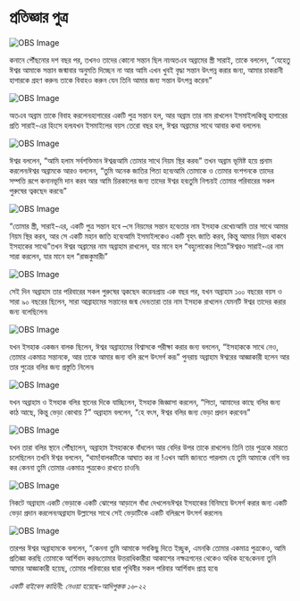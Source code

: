 # প্রতিজ্ঞার পুত্র

![OBS Image](https://cdn.door43.org/obs/jpg/360px/obs-en-05-01.jpg)

কনানে পৌঁছনোর দশ বছর পর, তখনও তাদের কোনো সন্তান ছিল না৷অতএব অব্রামের স্ত্রী সারাই, তাকে বললেন, “যেহেতু ঈশ্বর আমাকে সন্তান জন্মাবার অনুমতি দিচ্ছেন না আর আমি এখন খুবই বৃদ্ধা সন্তান উৎপন্ন করার জন্য, আমার চাকরানী হাগারকে গ্রহণ করুন৷  তাকে বিবাহও করুন যেন তিনি আমার জন্য সন্তান উৎপন্ন করেন৷”

![OBS Image](https://cdn.door43.org/obs/jpg/360px/obs-en-05-02.jpg)

অতএব অব্রাম তাকে বিবাহ করলেন৷হাগারের একটি পুত্র সন্তান হল, আর অব্রাম তার নাম রাখলেন ইসমাইল৷কিন্তু হাগারের প্রতি সারাই-এর হিংসে হল৷যখন ইসমাইলের বয়স তেরো বছর হল, ঈশ্বর অব্রামের সাথে আবার কথা বললেন৷ 

![OBS Image](https://cdn.door43.org/obs/jpg/360px/obs-en-05-03.jpg)

ঈশ্বর বললেন, “আমি হলাম সর্বশক্তিমান ঈশ্বর৷আমি তোমার সাথে নিয়ম স্থির করব৷” তখন অব্রাম ভূমিষ্ট হয়ে প্রনাম করলেন৷ঈশ্বর অব্রামকে আরও বললেন, “তুমি অনেক জাতির পিতা হবে৷আমি তোমাকে ও তোমার বংশগনকে তাদের সম্পত্তি রূপে কনানভূমি দান করব আর আমি চিরকালের জন্য তাদের ঈশ্বর হব৷তুমি নিশ্চয়ই তোমার পরিবারের সকল পুরুষের ত্বকছেদ করবে৷”

![OBS Image](https://cdn.door43.org/obs/jpg/360px/obs-en-05-04.jpg)

“তোমার স্ত্রী, সারাই-এর, একটি পুত্র সন্তান হবে –সে নিয়মের সন্তান হবে৷তার নাম ইসহাক রেখো৷আমি তার সাথে আমার নিয়ম স্থির করব, আর সে একটি মহান জাতি হবে৷আমি ইসমাইলকেও একটি বৃহৎ জাতি করব, কিন্তু আমার নিয়ম থাকবে ইসহাকের সাথে৷”তখন ঈশ্বর অব্রামের নাম অব্রাহাম রাখলেন, যার মানে হল “বহুলোকের পিতা৷”ঈশ্বরও সারাই-এর নাম সারা করলেন, যার মানে হল “রাজকুমারী৷”

![OBS Image](https://cdn.door43.org/obs/jpg/360px/obs-en-05-05.jpg)

সেই দিন অব্রাহাম তার পরিবারের সকল পুরুষের ত্বকছেদ করেন৷প্রায় এক বছর পর, যখন অব্রাহাম ১০০ বছরের বয়স ও সারা ৯০ বছরের ছিলেন, সারা আব্রাহামের সন্তানের জন্ম দেন৷তারা তার নাম ইসহাক রাখলেন যেমনটি ঈশ্বর তাদের করার জন্য বলেছিলেন৷

![OBS Image](https://cdn.door43.org/obs/jpg/360px/obs-en-05-06.jpg)

যখন ইসহাক একজন বালক ছিলেন, ঈশ্বর অব্রাহামের বিশ্বাসকে পরীক্ষা করার জন্য বললেন, “ইসহাককে সাথে নেও, তোমার একমাত্র সন্তানকে, আর তাকে আমার জন্য বলি রূপে উৎসর্গ কর৷”  পুনরায় অব্রাহাম ঈশ্বরের আজ্ঞাকারী হলেন আর তার পুত্রের বলির জন্য প্রস্তুতি নিলেন৷

![OBS Image](https://cdn.door43.org/obs/jpg/360px/obs-en-05-07.jpg)

যখন অব্রাহাম ও ইসহাক বলির স্থানের দিকে যাচ্ছিলেন, ইসহাক জিজ্ঞাসা করলেন, “পিতা, আমাদের কাছে বলির জন্য কাঠ আছে, কিন্তু ভেড়া কোথায় ?” অব্রাহাম বললেন, “হে বৎস, ঈশ্বর বলির জন্য ভেড়া প্রদান করবেন৷” 

![OBS Image](https://cdn.door43.org/obs/jpg/360px/obs-en-05-08.jpg)

যখন তারা বলির স্থানে পৌঁছালেন, অব্রাহাম ইসহাককে বাঁধলেন আর বেদির উপর তাকে রাখলেন৷ তিনি তার পুত্রকে মারতে চলেছিলেন তখনি ঈশ্বর বললেন, “থাম!বালকটিকে আঘাত কর না !এখন আমি জানতে পারলাম যে তুমি আমাকে বেশি ভয় কর কেননা তুমি তোমার একমাত্র পুত্রকেও রাখতে চাওনি৷ 

![OBS Image](https://cdn.door43.org/obs/jpg/360px/obs-en-05-09.jpg)

নিকটে অব্রাহাম একটি ভেড়াকে একটি ঝোপের আড়ালে বাঁধা দেখলেন৷ঈশ্বর ইসহাকের বিনিময়ে উৎসর্গ করার জন্য একটি ভেড়া প্রদান করলেন৷অব্রাহাম উল্লাসের সাথে সেই ভেড়াটিকে একটি বলিরূপে উৎসর্গ করলেন৷

![OBS Image](https://cdn.door43.org/obs/jpg/360px/obs-en-05-10.jpg)

তারপর ঈশ্বর অব্রাহামকে বললেন, “কেননা তুমি আমাকে সবকিছু দিতে ইচ্ছুক, এমনকি তোমার একমাত্র পুত্রকেও, আমি প্রতিজ্ঞা করছি তোমাকে আর্শিবাদ করব৷তোমার উত্তরাধিকারীরা আকাশের নক্ষত্রগনের থেকেও অধিক হবে৷কেননা তুনি আমার আজ্ঞাকারী হয়েছ, তোমার পরিবারের দ্বারা পৃথিবীর সকল পরিবার আর্শিবাদ প্রাপ্ত হবে৷ 

_একটি বাইবেল কাহিনী: নেওয়া হয়েছে-আদিপুস্তক ১৬-২২_